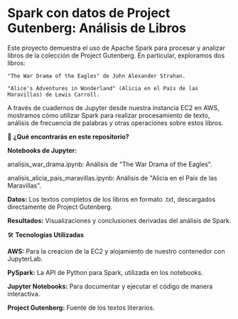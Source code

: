# **Spark con datos de Project Gutenberg: Análisis de Libros**

Este proyecto demuestra el uso de Apache Spark para procesar y analizar libros de la colección de Project Gutenberg. En particular, exploramos dos libros:

    "The War Drama of the Eagles" de John Alexander Strahan.

    "Alice's Adventures in Wonderland" (Alicia en el País de las Maravillas) de Lewis Carroll.

A través de cuadernos de Jupyter desde nuestra instancia EC2 en AWS, mostramos cómo utilizar Spark para realizar procesamiento de texto, análisis de frecuencia de palabras y otras operaciones sobre estos libros.

   🚀 **¿Qué encontrarás en este repositorio?**

**Notebooks de Jupyter:**

analisis_war_drama.ipynb: Análisis de "The War Drama of the Eagles".

analisis_alicia_pais_maravillas.ipynb: Análisis de "Alicia en el País de las Maravillas".

**Datos:**
    Los textos completos de los libros en formato .txt, descargados directamente de Project Gutenberg.

**Resultados:**
    Visualizaciones y conclusiones derivadas del análisis de Spark.

  🛠️ **Tecnologías Utilizadas**

**AWS:** Para la creacion de la EC2 y alojamiento de nuestro contenedor con JupyterLab.

**PySpark:** La API de Python para Spark, utilizada en los notebooks.

**Jupyter Notebooks:** Para documentar y ejecutar el código de manera interactiva.

**Project Gutenberg:** Fuente de los textos literarios.
